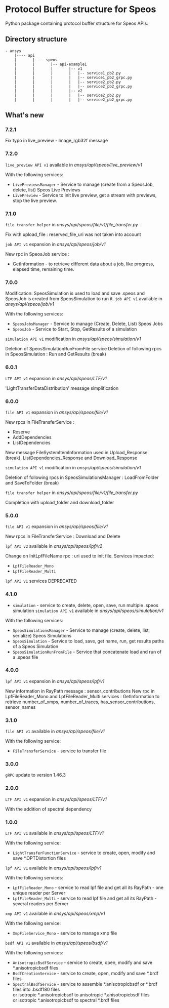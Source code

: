 # Protocol Buffer structure for Speos
Python package containing protocol buffer structure for Speos APIs.
## Directory structure
    - ansys
        |---- api
        |       |---- speos
        |       |       |-- api-example1
        |       |       |       |-- v1
        |       |       |       |   |-- service1_pb2.py
        |       |       |       |   |-- service1_pb2_grpc.py
        |       |       |       |   |-- service2_pb2.py
        |       |       |       |   |-- service2_pb2_grpc.py
        |       |       |       |-- v2
        |       |       |       |   |-- service2_pb2.py
        |       |       |       |   |-- service2_pb2_grpc.py

## What's new
### 7.2.1
Fix typo in live_preview - Image_rgb32f message

### 7.2.0
`live_preview API v1` available in *ansys/api/speos/live_preview/v1*

With the following services:
 * `LivePreviewsManager` - Service to manage (create from a SpeosJob, delete, list) Speos Live Previews
 * `LivePreview` - Service to init live preview, get a stream with previews, stop the live preview.

### 7.1.0
`file transfer helper` in *ansys/api/speos/file/v1/file_transfer.py*

Fix with upload_file : reserved_file_uri was not taken into account

`job API v1` expansion in *ansys/api/speos/job/v1*

New rpc in SpeosJob service : 
* GetInformation - to retrieve different data about a job, like progress, elapsed time, remaining time.

### 7.0.0
Modification: SpeosSimulation is used to load and save .speos and SpeosJob is created from SpeosSimulation to run it.
`job API v1` available in *ansys/api/speos/job/v1*

With the following services:
 * `SpeosJobsManager` - Service to manage (Create, Delete, List) Speos Jobs
 * `SpeosJob` - Service to Start, Stop, GetResults of a simulation

`simulation API v1` modification in *ansys/api/speos/simulation/v1*

Deletion of SpeosSimulationRunFromFile service
Deletion of following rpcs in SpeosSimulation : Run and GetResults (break)

### 6.0.1
`LTF API v1` expansion in *ansys/api/speos/LTF/v1*

'LightTransferDataDistribution' message simplification

### 6.0.0
`file API v1` expansion in *ansys/api/speos/file/v1*

New rpcs in FileTransferService : 
* Reserve
* AddDependencies
* ListDependencies

New message FileSystemItemInformation used in Upload_Response (break), ListDependencies_Response and Download_Response

`simulation API v1` modification in *ansys/api/speos/simulation/v1*

Deletion of following rpcs in SpeosSimulationsManager : LoadFromFolder and SaveToFolder (break)

`file transfer helper` in *ansys/api/speos/file/v1/file_transfer.py*

Completion with upload_folder and download_folder

### 5.0.0
`file API v1` expansion in *ansys/api/speos/file/v1*

New rpcs in FileTransferService : Download and Delete

`lpf API v2` available in *ansys/api/speos/lpf/v2*

Change on InitLpfFileName rpc : uri used to init file. Services impacted:
* `LpfFileReader_Mono`
* `LpfFileReader_Multi`

`lpf API v1` services DEPRECATED

### 4.1.0
* `simulation` - service to create, delete, open, save, run multiple .speos simulation
`simulation API v1` available in *ansys/api/speos/simulation/v1*

With the following services:
 * `SpeosSimulationsManager` - Service to manage (create, delete, list, serialize) Speos Simulations
 * `SpeosSimulation` - Service to load, save, get name, run, get results paths of a Speos Simulation
 * `SpeosSimulationRunFromFile` - Service that concatenate load and run of a .speos file

### 4.0.0
`lpf API v1` expansion in *ansys/api/speos/lpf/v1*

New information in RayPath message : sensor_contributions
New rpc in LpfFileReader_Mono and LpfFileReader_Multi services : GetInformation to retrieve number_of_xmps, number_of_traces, has_sensor_contributions, sensor_names

### 3.1.0
`file API v1` available in *ansys/api/speos/file/v1*

With the following service:
* `FileTransferService` - service to transfer file

### 3.0.0
`gRPC` update to version 1.46.3

### 2.0.0
`LTF API v1` expansion in *ansys/api/speos/LTF/v1*

With the addition of spectral dependency

### 1.0.0
`LTF API v1` available in *ansys/api/speos/LTF/v1*

With the following service:
* `LightTransferFunctionService` - service to create, open, modify and save *.OPTDistortion files


`lpf API v1` available in *ansys/api/speos/lpf/v1*

With the following services:
 * `LpfFileReader_Mono`  - service to read lpf file and get all its RayPath - one unique reader per Server
 * `LpfFileReader_Multi` - service to read lpf file and get all its RayPath - several readers per Server


`xmp API v1` available in *ansys/api/speos/xmp/v1*

With the following service:
 * `XmpFileService_Mono` - service to manage xmp file


`bsdf API v1` available in *ansys/api/speos/bsdf/v1*

With the following services:
 * `AnisotropicBsdfService` - service to create, open, modify and save *.anisotropicbsdf files
 * `BsdfCreationService` - service to create, open, modify and save *.brdf files
 * `SpectralBsdfService` - service to assemble *.anisotropicbsdf or *.brdf files into .bsdf180 files<br/>
   or isotropic *.anisotropicbsdf to anisotropic *.anisotropicbsdf files<br/>
   or isotropic *.anisotropicbsdf to spectral *.brdf files


